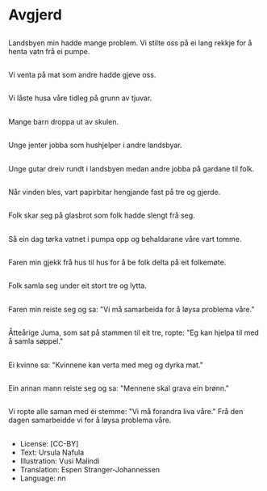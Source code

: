 # Avgjerd

##
Landsbyen min hadde mange problem. Vi stilte oss på ei lang rekkje for å henta vatn frå ei pumpe.

##
Vi venta på mat som andre hadde gjeve oss.

##
Vi låste husa våre tidleg på grunn av tjuvar.

##
Mange barn droppa ut av skulen.

##
Unge jenter jobba som hushjelper i andre landsbyar.

##
Unge gutar dreiv rundt i landsbyen medan andre jobba på gardane til folk.

##
Når vinden bles, vart papirbitar hengjande fast på tre og gjerde.

##
Folk skar seg på glasbrot som folk hadde slengt frå seg.

##
Så ein dag tørka vatnet i pumpa opp og behaldarane våre vart tomme.

##
Faren min gjekk frå hus til hus for å be folk delta på eit folkemøte.

##
Folk samla seg under eit stort tre og lytta.

##
Faren min reiste seg og sa: "Vi må samarbeida for å løysa problema våre."

##
Åtteårige Juma, som sat på stammen til eit tre, ropte: "Eg kan hjelpa til med å samla søppel."

##
Ei kvinne sa: "Kvinnene kan verta med meg og dyrka mat."

##
Ein annan mann reiste seg og sa: "Mennene skal grava ein brønn."

##
Vi ropte alle saman med éi stemme: "Vi må forandra liva våre." Frå den dagen samarbeidde vi for å løysa problema våre.

##
* License: [CC-BY]
* Text: Ursula Nafula
* Illustration: Vusi Malindi
* Translation: Espen Stranger-Johannessen
* Language: nn
